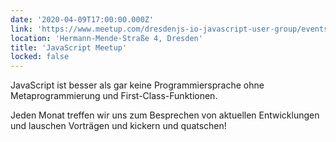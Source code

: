 ```yaml
---
date: '2020-04-09T17:00:00.000Z'
link: 'https://www.meetup.com/dresdenjs-io-javascript-user-group/events/wwdfrqybcgbmb/'
location: 'Hermann-Mende-Straße 4, Dresden'
title: 'JavaScript Meetup'
locked: false
---
```

JavaScript ist besser als gar keine Programmiersprache ohne Metaprogrammierung und First-Class-Funktionen.

Jeden Monat treffen wir uns zum Besprechen von aktuellen Entwicklungen und lauschen Vorträgen und kickern und quatschen!
